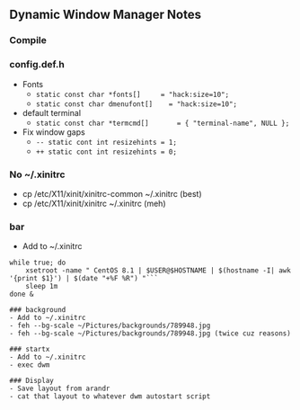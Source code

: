 ## Dynamic Window Manager Notes

### Compile

### config.def.h
- Fonts
    - ```static const char *fonts[]     = "hack:size=10";```
    - ```static const char dmenufont[]    = "hack:size=10";```
- default terminal
    - ```static const char *termcmd[]       = { "terminal-name", NULL };```
- Fix window gaps
    - ```-- static cont int resizehints = 1;```
    - ```++ static cont int resizehints = 0;```

### No ~/.xinitrc
- cp /etc/X11/xinit/xinitrc-common ~/.xinitrc (best)
- cp /etc/X11/xinit/xinitrc ~/.xinitrc (meh)

### bar
- Add to ~/.xinitrc
```while true
while true; do
    xsetroot -name " CentOS 8.1 | $USER@$HOSTNAME | $(hostname -I| awk '{print $1}') | $(date "+%F %R") "```
    sleep 1m
done &

### background
- Add to ~/.xinitrc
- feh --bg-scale ~/Pictures/backgrounds/789948.jpg
- feh --bg-scale ~/Pictures/backgrounds/789948.jpg (twice cuz reasons)

### startx
- Add to ~/.xinitrc
- exec dwm

### Display
- Save layout from arandr
- cat that layout to whatever dwm autostart script
